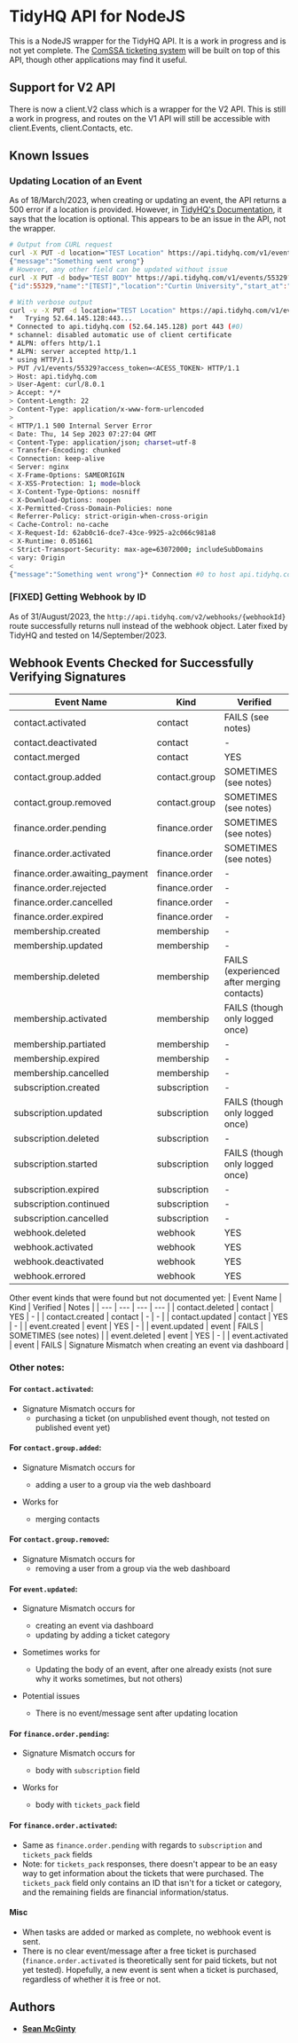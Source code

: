 # TidyHQ API for NodeJS

This is a NodeJS wrapper for the TidyHQ API. It is a work in progress and is not yet complete.
The [ComSSA ticketing system](https://github.com/s3ansh33p/TidyHQ-App) will be built on top of this API, though other applications may find it useful.

## Support for V2 API

There is now a client.V2 class which is a wrapper for the V2 API. This is still a work in progress, and routes on the V1 API will still be accessible with client.Events, client.Contacts, etc.

## Known Issues

### Updating Location of an Event
As of 18/March/2023, when creating or updating an event, the API returns a 500 error if a location is provided. However, in [TidyHQ's Documentation](https://dev.tidyhq.com/#events), it says that the location is optional. This appears to be an issue in the API, not the wrapper.

```bash
# Output from CURL request
curl -X PUT -d location="TEST Location" https://api.tidyhq.com/v1/events/55329?access_token=<ACCESS_TOKEN>
{"message":"Something went wrong"}
# However, any other field can be updated without issue
curl -X PUT -d body="TEST BODY" https://api.tidyhq.com/v1/events/55329?access_token=<ACCESS_TOKEN>
{"id":55329,"name":"[TEST]","location":"Curtin University","start_at":"2023-09-14T16:00:00+0800","end_at":"2023-09-14T18:00:00+0800","body":"TEST BODY","created_at":"2023-09-14T15:00:45+0800","category_id":604011,"public":false,"image_url":"//cdn.tidyhq.com/assets/events/missing_show-57f613033ebf78160b10a334fa0e2d6c2d50ce54c0318486fa3f5987b59d5a3e.jpg","public_url":"https://comssa.tidyhq.com/public/events/55329-test","archived":false}

# With verbose output
curl -v -X PUT -d location="TEST Location" https://api.tidyhq.com/v1/events/55329?access_token=<ACESS_TOKEN> 
*   Trying 52.64.145.128:443...
* Connected to api.tidyhq.com (52.64.145.128) port 443 (#0)
* schannel: disabled automatic use of client certificate
* ALPN: offers http/1.1
* ALPN: server accepted http/1.1
* using HTTP/1.1
> PUT /v1/events/55329?access_token=<ACESS_TOKEN> HTTP/1.1
> Host: api.tidyhq.com
> User-Agent: curl/8.0.1
> Accept: */*
> Content-Length: 22
> Content-Type: application/x-www-form-urlencoded
>
< HTTP/1.1 500 Internal Server Error
< Date: Thu, 14 Sep 2023 07:27:04 GMT
< Content-Type: application/json; charset=utf-8
< Transfer-Encoding: chunked
< Connection: keep-alive
< Server: nginx
< X-Frame-Options: SAMEORIGIN
< X-XSS-Protection: 1; mode=block
< X-Content-Type-Options: nosniff
< X-Download-Options: noopen
< X-Permitted-Cross-Domain-Policies: none
< Referrer-Policy: strict-origin-when-cross-origin
< Cache-Control: no-cache
< X-Request-Id: 62ab0c16-dce7-43ce-9925-a2c066c981a8
< X-Runtime: 0.051661
< Strict-Transport-Security: max-age=63072000; includeSubDomains
< vary: Origin
<
{"message":"Something went wrong"}* Connection #0 to host api.tidyhq.com left intact
```

### [FIXED] Getting Webhook by ID
As of 31/August/2023, the `http://api.tidyhq.com/v2/webhooks/{webhookId}` route successfully returns null instead of the webhook object. Later fixed by TidyHQ and tested on 14/September/2023.

## Webhook Events Checked for Successfully Verifying Signatures

| Event Name | Kind | Verified |
| --- | --- | --- |
| contact.activated | contact | FAILS (see notes) |
| contact.deactivated | contact | - |
| contact.merged | contact | YES |
| contact.group.added | contact.group | SOMETIMES (see notes) |
| contact.group.removed | contact.group | SOMETIMES (see notes) |
| finance.order.pending | finance.order | SOMETIMES (see notes) |
| finance.order.activated | finance.order | SOMETIMES (see notes) |
| finance.order.awaiting_payment | finance.order | - |
| finance.order.rejected | finance.order | - |
| finance.order.cancelled | finance.order | - |
| finance.order.expired | finance.order |- |
| membership.created | membership | - |
| membership.updated | membership | - |
| membership.deleted | membership | FAILS (experienced after merging contacts) |
| membership.activated | membership | FAILS (though only logged once) |
| membership.partiated | membership | - |
| membership.expired | membership | - |
| membership.cancelled | membership | - |
| subscription.created | subscription | - |
| subscription.updated | subscription | FAILS (though only logged once) |
| subscription.deleted | subscription | - |
| subscription.started | subscription | FAILS (though only logged once) |
| subscription.expired | subscription | - |
| subscription.continued | subscription | - |
| subscription.cancelled | subscription | - |
| webhook.deleted | webhook | YES |
| webhook.activated | webhook | YES |
| webhook.deactivated | webhook | YES |
| webhook.errored | webhook | YES |

Other event kinds that were found but not documented yet:
| Event Name | Kind | Verified | Notes |
| --- | --- | --- | --- |
| contact.deleted | contact | YES | - |
| contact.created | contact | - | - |
| contact.updated | contact | YES | - |
| event.created | event | YES | - |
| event.updated | event | FAILS | SOMETIMES (see notes) |
| event.deleted | event | YES | - |
| event.activated | event | FAILS | Signature Mismatch when creating an event via dashboard |

### Other notes:

#### For `contact.activated`:
- Signature Mismatch occurs for 
    - purchasing a ticket (on unpublished event though, not tested on published event yet)

#### For `contact.group.added`:
- Signature Mismatch occurs for 
    - adding a user to a group via the web dashboard

- Works for
    - merging contacts

#### For `contact.group.removed`:
- Signature Mismatch occurs for 
    - removing a user from a group via the web dashboard

#### For `event.updated`:
- Signature Mismatch occurs for 
    - creating an event via dashboard
    - updating by adding a ticket category

- Sometimes works for
    - Updating the body of an event, after one already exists (not sure why it works sometimes, but not others)
 
- Potential issues
    - There is no event/message sent after updating location

#### For `finance.order.pending`:
- Signature Mismatch occurs for 
    - body with `subscription` field

- Works for
    - body with `tickets_pack` field

#### For `finance.order.activated`:
- Same as `finance.order.pending` with regards to `subscription` and `tickets_pack` fields
- Note: for `tickets_pack` responses, there doesn't appear to be an easy way to get
information about the tickets that were purchased. The `tickets_pack` field only contains an
ID that isn't for a ticket or category, and the remaining fields are financial information/status.

#### Misc
- When tasks are added or marked as complete, no webhook event is sent.
- There is no clear event/message after a free ticket is purchased (`finance.order.activated` is theoretically sent for paid tickets, but not yet tested). Hopefully, a new event is sent when a ticket is purchased, regardless of whether it is free or not.

## Authors

- [**Sean McGinty**](https://github.com/s3ansh33p)

